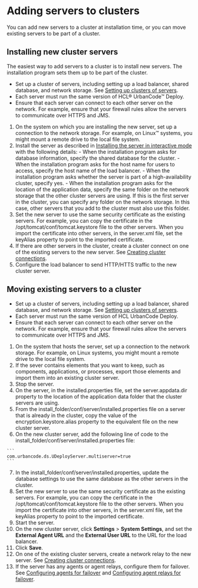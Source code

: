 # Adding servers to clusters

You can add new servers to a cluster at installation time, or you can move existing servers to be part of a cluster.

## Installing new cluster servers

The easiest way to add servers to a cluster is to install new servers. The installation program sets them up to be part of the cluster.

-   Set up a cluster of servers, including setting up a load balancer, shared database, and network storage. See [Setting up clusters of servers](ha_config_server.md).
-   Each server must run the same version of HCL® UrbanCode™ Deploy.
-   Ensure that each server can connect to each other server on the network. For example, ensure that your firewall rules allow the servers to communicate over HTTPS and JMS.

1.   On the system on which you are installing the new server, set up a connection to the network storage. For example, on Linux™ systems, you might mount a remote drive to the local file system.
2.   Install the server as described in [Installing the server in interactive mode](../../com.ibm.udeploy.install.doc/topics/server_install_interactive.md) with the following details: 
    -   When the installation program asks for database information, specify the shared database for the cluster.
    -   When the installation program asks for the host name for users to access, specify the host name of the load balancer.
    -   When the installation program asks whether the server is part of a high-availability cluster, specify yes.
    -   When the installation program asks for the location of the application data, specify the same folder on the network storage that the other cluster servers are using. If this is the first server in the cluster, you can specify any folder on the network storage. In this case, other servers that you add to the cluster must also use this folder.
3.   Set the new server to use the same security certificate as the existing servers. For example, you can copy the certificate in the /opt/tomcat/conf/tomcat.keystore file to the other servers. When you import the certificate into other servers, in the server.xml file, set the keyAlias property to point to the imported certificate.
4.   If there are other servers in the cluster, create a cluster connect on one of the existing servers to the new server. See [Creating cluster connections](../../com.ibm.udeploy.admin.doc/topics/settings_network.md).
5.   Configure the load balancer to send HTTP/HTTS traffic to the new cluster server. 

## Moving existing servers to a cluster

-   Set up a cluster of servers, including setting up a load balancer, shared database, and network storage. See [Setting up clusters of servers](ha_config_server.md).
-   Each server must run the same version of HCL UrbanCode Deploy.
-   Ensure that each server can connect to each other server on the network. For example, ensure that your firewall rules allow the servers to communicate over HTTPS and JMS.

1.   On the system that hosts the server, set up a connection to the network storage. For example, on Linux systems, you might mount a remote drive to the local file system.
2.   If the sever contains elements that you want to keep, such as components, applications, or processes, export those elements and import them into an existing cluster server. 
3.   Stop the server. 
4.   On the server, in the installed.properties file, set the server.appdata.dir property to the location of the application data folder that the cluster servers are using. 
5.   From the install\_folder/conf/server/installed.properties file on a server that is already in the cluster, copy the value of the encryption.keystore.alias property to the equivalent file on the new cluster server. 
6.   On the new cluster server, add the following line of code to the install\_folder/conf/server/installed.properties file: 

    ```
    com.urbancode.ds.UDeployServer.multiserver=true
    ```

7.   In the install\_folder/conf/server/installed.properties, update the database settings to use the same database as the other servers in the cluster. 
8.   Set the new server to use the same security certificate as the existing servers. For example, you can copy the certificate in the /opt/tomcat/conf/tomcat.keystore file to the other servers. When you import the certificate into other servers, in the server.xml file, set the keyAlias property to point to the imported certificate.
9.   Start the server. 
10.  On the new cluster server, click **Settings** \> **System Settings**, and set the **External Agent URL** and the **External User URL** to the URL for the load balancer. 
11.  Click **Save**. 
12.  On one of the existing cluster servers, create a network relay to the new server. See [Creating cluster connections](../../com.ibm.udeploy.admin.doc/topics/settings_network.md).
13.  If the server has any agents or agent relays, configure them for failover. See [Configuring agents for failover](../../com.ibm.udeploy.install.doc/topics/configure_agent_failover.md) and [Configuring agent relays for failover](../../com.ibm.udeploy.install.doc/topics/configure_relay_failover.md).

